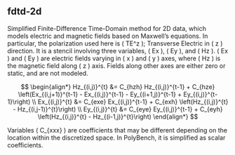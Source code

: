 ## fdtd-2d

Simplified Finite-Difference Time-Domain method for 2D data, which models electric and magnetic fields based on Maxwell’s equations. In particular, the polarization used here is \( TE^z \); Transverse Electric in \( z \) direction. It is a stencil involving three variables, \( Ex \), \( Ey \), and \( Hz \). \( Ex \) and \( Ey \) are electric fields varying in \( x \) and \( y \) axes, where \( Hz \) is the magnetic field along \( z \) axis. Fields along other axes are either zero or static, and are not modeled.

$$
\begin{align*}
Hz_{(i,j)}^{t} &= C_{hzh} Hz_{(i,j)}^{t-1} + C_{hze} \left(Ex_{(i,j+1)}^{t-1} - Ex_{(i,j)}^{t-1} - Ey_{(i+1,j)}^{t-1} + Ey_{(i,j)}^{t-1}\right) \\
Ex_{(i,j)}^{t} &= C_{exe} Ex_{(i,j)}^{t-1} + C_{exh} \left(Hz_{(i,j)}^{t} - Hz_{(i,j-1)}^{t}\right) \\
Ey_{(i,j)}^{t} &= C_{eye} Ey_{(i,j)}^{t-1} + C_{eyh} \left(Hz_{(i,j)}^{t} - Hz_{(i-1,j)}^{t}\right)
\end{align*}
$$

Variables \( C_{xxx} \) are coefficients that may be different depending on the location within the discretized space. In PolyBench, it is simplified as scalar coefficients.